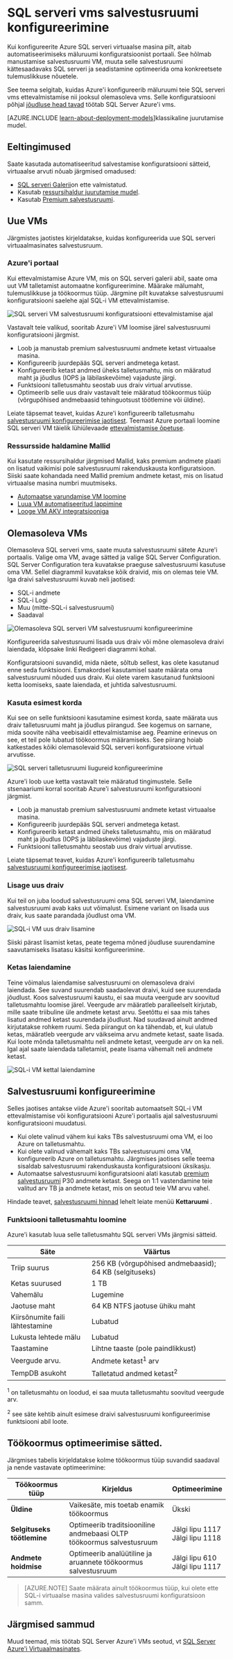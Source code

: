 <properties
    pageTitle="Salvestusruumi konfiguratsiooni SQL serveri vms | Microsoft Azure'i"
    description="Selles teemas kirjeldatakse, kuidas Azure'i konfigureerib salvestusruumi SQL serveri vms ajal ettevalmistusmudel (ressursihaldur juurutamise). Samuti selgitatakse, kuidas seadistada salvestusruumi oma olemasoleva SQL serveri VMs."
    services="virtual-machines-windows"
    documentationCenter="na"
    authors="ninarn"
    manager="jhubbard"    
    tags="azure-resource-manager"/>
<tags
    ms.service="virtual-machines-windows"
    ms.devlang="na"
    ms.topic="article"
    ms.tgt_pltfrm="vm-windows-sql-server"
    ms.workload="infrastructure-services"
    ms.date="08/04/2016"
    ms.author="ninarn" />

# <a name="storage-configuration-for-sql-server-vms"></a>SQL serveri vms salvestusruumi konfigureerimine

Kui konfigureerite Azure SQL serveri virtuaalse masina pilt, aitab automatiseerimiseks mäluruumi konfiguratsioonist portaali. See hõlmab manustamise salvestusruumi VM, muuta selle salvestusruumi kättesaadavaks SQL serveri ja seadistamine optimeerida oma konkreetsete tulemuslikkuse nõuetele.

See teema selgitab, kuidas Azure'i konfigureerib mäluruumi teie SQL serveri vms ettevalmistamise nii jooksul olemasoleva vms. Selle konfiguratsiooni põhjal [jõudluse head tavad](virtual-machines-windows-sql-performance.md) töötab SQL Server Azure'i vms.

[AZURE.INCLUDE [learn-about-deployment-models](../../includes/learn-about-deployment-models-rm-include.md)]klassikaline juurutamise mudel.

## <a name="prerequisites"></a>Eeltingimused
Saate kasutada automatiseeritud salvestamise konfiguratsiooni sätteid, virtuaalse arvuti nõuab järgmised omadused:

- [SQL serveri Galerii](virtual-machines-windows-sql-server-iaas-overview.md#option-1-deploy-a-sql-vm-per-minute-licensing)on ette valmistatud.
- Kasutab [ressursihaldur juurutamise mudel](../resource-manager-deployment-model.md).
- Kasutab [Premium salvestusruumi](../storage/storage-premium-storage.md).

## <a name="new-vms"></a>Uue VMs
Järgmistes jaotistes kirjeldatakse, kuidas konfigureerida uue SQL serveri virtuaalmasinates salvestusruum.

### <a name="azure-portal"></a>Azure'i portaal
Kui ettevalmistamise Azure VM, mis on SQL serveri galerii abil, saate oma uut VM talletamist automaatne konfigureerimine. Määrake mälumaht, tulemuslikkuse ja töökoormus tüüp. Järgmine pilt kuvatakse salvestusruumi konfiguratsiooni saelehe ajal SQL-i VM ettevalmistamise.

![SQL serveri VM salvestusruumi konfiguratsiooni ettevalmistamise ajal](./media/virtual-machines-windows-sql-storage-configuration/sql-vm-storage-configuration-provisioning.png)

Vastavalt teie valikud, sooritab Azure'i VM loomise järel salvestusruumi konfiguratsiooni järgmist.

- Loob ja manustab premium salvestusruumi andmete ketast virtuaalse masina.
- Konfigureerib juurdepääs SQL serveri andmetega ketast.
- Konfigureerib ketast andmed üheks talletusmahtu, mis on määratud maht ja jõudlus (IOPS ja läbilaskevõime) vajaduste järgi.
- Funktsiooni talletusmahtu seostab uus draiv virtual arvutisse.
- Optimeerib selle uus draiv vastavalt teie määratud töökoormus tüüp (võrgupõhised andmebaasid tehinguotsust töötlemine või üldine).

Leiate täpsemat teavet, kuidas Azure'i konfigureerib talletusmahu [salvestusruumi konfigureerimise jaotisest](#storage-configuration). Teemast Azure portaali loomine SQL serveri VM täielik lühiülevaade [ettevalmistamise õpetuse](virtual-machines-windows-portal-sql-server-provision.md).

### <a name="resource-manage-templates"></a>Ressursside haldamine Mallid
Kui kasutate ressursihaldur järgmised Mallid, kaks premium andmete plaati on lisatud vaikimisi pole salvestusruumi rakenduskausta konfiguratsioon. Siiski saate kohandada need Mallid premium andmete ketast, mis on lisatud virtuaalse masina numbri muutmiseks.

- [Automaatse varundamise VM loomine](https://github.com/Azure/azure-quickstart-templates/tree/master/201-vm-sql-full-autobackup)
- [Luua VM automatiseeritud lappimine](https://github.com/Azure/azure-quickstart-templates/tree/master/201-vm-sql-full-autopatching)
- [Looge VM AKV integratsiooniga](https://github.com/Azure/azure-quickstart-templates/tree/master/201-vm-sql-full-keyvault)

## <a name="existing-vms"></a>Olemasoleva VMs
Olemasoleva SQL serveri vms, saate muuta salvestusruumi sätete Azure'i portaalis. Valige oma VM, avage sätted ja valige SQL Server Configuration. SQL Server Configuration tera kuvatakse praeguse salvestusruumi kasutuse oma VM. Sellel diagrammil kuvatakse kõik draivid, mis on olemas teie VM. Iga draivi salvestusruumi kuvab neli jaotised:

- SQL-i andmete
- SQL-i Logi
- Muu (mitte-SQL-i salvestusruumi)
- Saadaval

![Olemasoleva SQL serveri VM salvestusruumi konfigureerimine](./media/virtual-machines-windows-sql-storage-configuration/sql-vm-storage-configuration-existing.png)

Konfigureerida salvestusruumi lisada uus draiv või mõne olemasoleva draivi laiendada, klõpsake linki Redigeeri diagrammi kohal.

Konfiguratsiooni suvandid, mida näete, sõltub sellest, kas olete kasutanud enne seda funktsiooni. Esmakordsel kasutamisel saate määrata oma salvestusruumi nõuded uus draiv. Kui olete varem kasutanud funktsiooni ketta loomiseks, saate laiendada, et juhtida salvestusruumi.

### <a name="use-for-the-first-time"></a>Kasuta esimest korda
Kui see on selle funktsiooni kasutamine esimest korda, saate määrata uus draiv talletusruumi maht ja jõudlus piirangud. See kogemus on sarnane, mida soovite näha veebisaidil ettevalmistamise aeg. Peamine erinevus on see, et teil pole lubatud töökoormus määramiseks. See piirang hoiab katkestades kõiki olemasolevaid SQL serveri konfiguratsioone virtual arvutisse.

![SQL serveri talletusruumi liugureid konfigureerimine](./media/virtual-machines-windows-sql-storage-configuration/sql-vm-storage-usage-sliders.png)

Azure'i loob uue ketta vastavalt teie määratud tingimustele. Selle stsenaariumi korral sooritab Azure'i salvestusruumi konfiguratsiooni järgmist.

- Loob ja manustab premium salvestusruumi andmete ketast virtuaalse masina.
- Konfigureerib juurdepääs SQL serveri andmetega ketast.
- Konfigureerib ketast andmed üheks talletusmahtu, mis on määratud maht ja jõudlus (IOPS ja läbilaskevõime) vajaduste järgi.
- Funktsiooni talletusmahtu seostab uus draiv virtual arvutisse.

Leiate täpsemat teavet, kuidas Azure'i konfigureerib talletusmahu [salvestusruumi konfigureerimise jaotisest](#storage-configuration).

### <a name="add-a-new-drive"></a>Lisage uus draiv
Kui teil on juba loodud salvestusruumi oma SQL serveri VM, laiendamine salvestusruumi avab kaks uut võimalust. Esimene variant on lisada uus draiv, kus saate parandada jõudlust oma VM.

![SQL-i VM uus draiv lisamine](./media/virtual-machines-windows-sql-storage-configuration/sql-vm-storage-configuration-add-new-drive.png)

Siiski pärast lisamist ketas, peate tegema mõned jõudluse suurendamine saavutamiseks lisatasu käsitsi konfigureerimine.

### <a name="extend-the-drive"></a>Ketas laiendamine
Teine võimalus laiendamise salvestusruumi on olemasoleva draivi laiendada. See suvand suurendab saadaolevat draivi, kuid see suurendada jõudlust. Koos salvestusruumi kaustu, ei saa muuta veergude arv soovitud talletusmahtu loomise järel. Veergude arv määratleb paralleelselt kirjutab, mille saate triibuline üle andmete ketast arvu. Seetõttu ei saa mis tahes lisatud andmed ketast suurendada jõudlust. Nad suudavad ainult andmed kirjutatakse rohkem ruumi. Seda piirangut on ka tähendab, et, kui ulatub ketas, määratleb veergude arv väikseima arvu andmete ketast, saate lisada. Kui loote mõnda talletusmahtu neli andmete ketast, veergude arv on ka neli. Igal ajal saate laiendada talletamist, peate lisama vähemalt neli andmete ketast.

![SQL-i VM kettal laiendamine](./media/virtual-machines-windows-sql-storage-configuration/sql-vm-storage-extend-a-drive.png)

## <a name="storage-configuration"></a>Salvestusruumi konfigureerimine
Selles jaotises antakse viide Azure'i sooritab automaatselt SQL-i VM ettevalmistamise või konfiguratsiooni Azure'i portaalis ajal salvestusruumi konfiguratsiooni muudatusi.

- Kui olete valinud vähem kui kaks TBs salvestusruumi oma VM, ei loo Azure on talletusmahtu.
- Kui olete valinud vähemalt kaks TBs salvestusruumi oma VM, konfigureerib Azure on talletusmahtu. Järgmises jaotises selle teema sisaldab salvestusruumi rakenduskausta konfiguratsiooni üksikasju.
- Automaatse salvestusruumi konfiguratsiooni alati kasutab [premium salvestusruumi](../storage/storage-premium-storage.md) P30 andmete ketast. Seega on 1:1 vastendamine teie valitud arv TB ja andmete ketast, mis on seotud teie VM arvu vahel.

Hindade teavet, [salvestusruumi hinnad](https://azure.microsoft.com/pricing/details/storage) lehelt leiate menüü **Kettaruumi** .

### <a name="creation-of-the-storage-pool"></a>Funktsiooni talletusmahtu loomine
Azure'i kasutab luua selle talletusmahtu SQL serveri VMs järgmisi sätteid.

| Säte | Väärtus |
|-----|-----|
| Triip suurus  | 256 KB (võrgupõhised andmebaasid); 64 KB (selgituseks) |
| Ketas suurused | 1 TB |
| Vahemälu | Lugemine |
| Jaotuse maht | 64 KB NTFS jaotuse ühiku maht |
| Kiirsõnumite faili lähtestamine | Lubatud |
| Lukusta lehtede mälu | Lubatud |
| Taastamine | Lihtne taaste (pole paindlikkust) |
| Veergude arvu. | Andmete ketast<sup>1</sup> arv |
| TempDB asukoht | Talletatud andmed ketast<sup>2</sup> |

<sup>1</sup> on talletusmahtu on loodud, ei saa muuta talletusmahtu soovitud veergude arv.

<sup>2</sup> see säte kehtib ainult esimese draivi salvestusruumi konfigureerimise funktsiooni abil loote.

## <a name="workload-optimization-settings"></a>Töökoormus optimeerimise sätted.
Järgmises tabelis kirjeldatakse kolme töökoormus tüüp suvandid saadaval ja nende vastavate optimeerimine:

| Töökoormus tüüp | Kirjeldus | Optimeerimine |
|-----|-----|-----|
| **Üldine** | Vaikesäte, mis toetab enamik töökoormus | Ükski |
| **Selgituseks töötlemine** | Optimeerib traditsiooniline andmebaasi OLTP töökoormus salvestusruum | Jälgi lipu 1117<br/>Jälgi lipu 1118 |
| **Andmete hoidmise** | Optimeerib analüütiline ja aruannete töökoormus salvestusruum | Jälgi lipu 610<br/>Jälgi lipu 1117 |

>[AZURE.NOTE] Saate määrata ainult töökoormus tüüp, kui olete ette SQL-i virtuaalse masina valides salvestusruumi konfiguratsioon samm.

## <a name="next-steps"></a>Järgmised sammud
Muud teemad, mis töötab SQL Server Azure'i VMs seotud, vt [SQL Server Azure'i Virtuaalmasinates](virtual-machines-windows-sql-server-iaas-overview.md).
